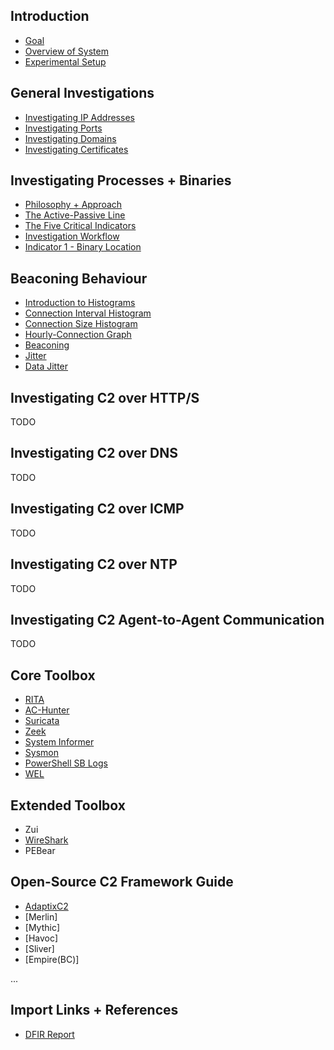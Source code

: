 ## Introduction
- [Goal](./introduction/00_goal.md)
- [Overview of System](./introduction/01_system.md)
- [Experimental Setup](./introduction/02_setup.md)

## General Investigations
- [Investigating IP Addresses](./general/00_ips.md)
- [Investigating Ports](./general/01_ports.md)
- [Investigating Domains](./general/02_domains.md)
- [Investigating Certificates](./general/03_certs.md)

## Investigating Processes + Binaries
- [Philosophy + Approach](./binaries/philosophy.md)
- [The Active-Passive Line](./binaries/active_passive.md)
- [The Five Critical Indicators](./binaries/framework.md)
- [Investigation Workflow](./binaries/workflow.md)
- [Indicator 1 - Binary Location](./binaries/location.md)



## Beaconing Behaviour
- [Introduction to Histograms](./beacon/00_histograms.md)
- [Connection Interval Histogram](./beacon/01_histograms_interval.md)
- [Connection Size Histogram](./beacon/02_histograms_size.md)
- [Hourly-Connection Graph](./beacon/03_hourly.md)
- [Beaconing](./beacon/04_beacon.md)
- [Jitter](./beacon/05_jitter.md)
- [Data Jitter](./beacon/06_data_jitter.md)



## Investigating C2 over HTTP/S
TODO

## Investigating C2 over DNS
TODO

## Investigating C2 over ICMP
TODO

## Investigating C2 over NTP
TODO

## Investigating C2 Agent-to-Agent Communication
TODO


## Core Toolbox
- [RITA](./core/rita/moc.md)
- [AC-Hunter](./core/ach/moc.md)
- [Suricata](./core/suricata/moc.md)
- [Zeek](./core/zeek/moc.md)
- [System Informer](./core/sysinformer/moc.md)
- [Sysmon](./core/sysmon/moc.md)
- [PowerShell SB Logs](./core/ps_sb_logs/moc.md)
- [WEL](./core/wel_logs/moc.md)

## Extended Toolbox
- Zui
- [WireShark](./core/wireshark/moc.md)
- PEBear

## Open-Source C2 Framework Guide
- [AdaptixC2](./c2s/adaptix/moc.md)
- [Merlin]
- [Mythic]
- [Havoc]
- [Sliver]
- [Empire(BC)]

...


## Import Links + References
- [DFIR Report](https://thedfirreport.com)

